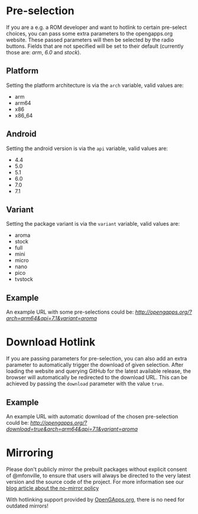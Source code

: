 # Pre-selection
If you are a e.g. a ROM developer and want to hotlink to certain pre-select choices, you can pass some extra parameters to the opengapps.org website. These passed parameters will then be selected by the radio buttons. Fields that are not specified will be set to their default (currently those are: _arm_, _6.0_ and _stock_).

## Platform
Setting the platform architecture is via the ```arch``` variable, valid values are:
* arm
* arm64
* x86
* x86_64

## Android
Setting the android version is via the ```api``` variable, valid values are:
* 4.4
* 5.0
* 5.1
* 6.0
* 7.0
* 7.1

## Variant
Setting the package variant is via the ```variant``` variable, valid values are:
* aroma
* stock
* full
* mini
* micro
* nano
* pico
* tvstock

## Example
An example URL with some pre-selections could be:
_http://opengapps.org/?arch=arm64&api=7.1&variant=aroma_

# Download Hotlink
If you are passing parameters for pre-selection, you can also add an extra parameter to automatically trigger the download of given selection. After loading the website and querying GitHub for the latest available release, the browser will automatically be redirected to the download URL. This can be achieved by passing the ```download``` parameter with the value ```true```.

## Example
An example URL with automatic download of the chosen pre-selection could be:
_http://opengapps.org/?download=true&arch=arm64&api=7.1&variant=aroma_

# Mirroring
Please don't publicly mirror the prebuilt packages without explicit consent of @mfonville, to ensure that users will always be directed to the very latest version and the source code of the project.
For more information see our [blog article about the no-mirror policy](http://opengapps.org/blog/post/2016/03/18/the-no-mirror-policy/)

With hotlinking support provided by [OpenGApps.org](http://opengapps.org), there is no need for outdated mirrors!